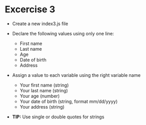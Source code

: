 # Excercise 3

* Create a new index3.js file
* Declare the following values using only one line: 
  * First name
  * Last name
  * Age
  * Date of birth
  * Address
* Assign a value to each variable using the right variable name
  * Your first name (string)
  * Your last name (string)
  * Your age (number)
  * Your date of birth (string, format mm/dd/yyyy)
  * Your address (string)

* **TIP:** Use single or double quotes for strings
